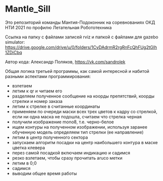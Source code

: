 # Mantle_Sill
Это репозиторий команды Мантия-Подоконник на соревнованиях ОКД НТИ 2021 по профилю Летательная Робототехника

Ссылка на папку с файлами записей rviz и папкой с файлами для gazebo simulator: https://drive.google.com/drive/u/0/folders/1CvDAdrmR2rgRnFcQhFUg2tGIh1ZDiCbq

Автор кода: Александр Поляков, https://vk.com/sandrolek

Общая логика третьей программы, как самой интересной и набитой разными аспектами программирования:
- взлетаем
- летим к qr и читаем его
- разделяем полученное сообщение на коорды препятствий, коорды стрелки и номер заказа
- летим к стрелке в считанные координаты
- применяем по очереди маски всех трех цветов к кадру со стрелкой, если ни одна маска не подошла, считаем что стрелка черная
- получили изображение mono8, т.е. черно-белое
- ищем контуры на полученном изображении, используя заранее обученную модель определяем тип стрелки (ее направление)
- летим в центр полученного сектора
- запускаем алгоритм посадки на центр наибольшего контура в маске цветка клевера
- перез самой посадкой включаем индикацию и садимся
- резко взлетаем, чтобы сразу прочитать aruco метки
- летим в 0;0
- садимся
- выводим общее время работы
